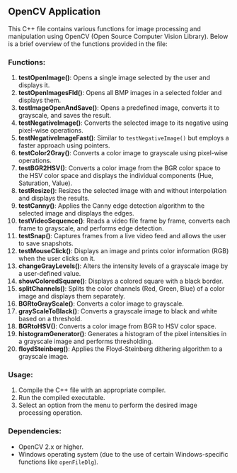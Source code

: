 ## OpenCV Application

This C++ file contains various functions for image processing and manipulation using OpenCV (Open Source Computer Vision Library). Below is a brief overview of the functions provided in the file:

### Functions:

1. **testOpenImage()**: Opens a single image selected by the user and displays it.
2. **testOpenImagesFld()**: Opens all BMP images in a selected folder and displays them.
3. **testImageOpenAndSave()**: Opens a predefined image, converts it to grayscale, and saves the result.
4. **testNegativeImage()**: Converts the selected image to its negative using pixel-wise operations.
5. **testNegativeImageFast()**: Similar to `testNegativeImage()` but employs a faster approach using pointers.
6. **testColor2Gray()**: Converts a color image to grayscale using pixel-wise operations.
7. **testBGR2HSV()**: Converts a color image from the BGR color space to the HSV color space and displays the individual components (Hue, Saturation, Value).
8. **testResize()**: Resizes the selected image with and without interpolation and displays the results.
9. **testCanny()**: Applies the Canny edge detection algorithm to the selected image and displays the edges.
10. **testVideoSequence()**: Reads a video file frame by frame, converts each frame to grayscale, and performs edge detection.
11. **testSnap()**: Captures frames from a live video feed and allows the user to save snapshots.
12. **testMouseClick()**: Displays an image and prints color information (RGB) when the user clicks on it.
13. **changeGrayLevels()**: Alters the intensity levels of a grayscale image by a user-defined value.
14. **showColoredSquare()**: Displays a colored square with a black border.
15. **splitChannels()**: Splits the color channels (Red, Green, Blue) of a color image and displays them separately.
16. **BGRtoGrayScale()**: Converts a color image to grayscale.
17. **grayScaleToBlack()**: Converts a grayscale image to black and white based on a threshold.
18. **BGRtoHSV()**: Converts a color image from BGR to HSV color space.
19. **histogramGenerator()**: Generates a histogram of the pixel intensities in a grayscale image and performs thresholding.
20. **floydSteinberg()**: Applies the Floyd-Steinberg dithering algorithm to a grayscale image.

### Usage:
1. Compile the C++ file with an appropriate compiler.
2. Run the compiled executable.
3. Select an option from the menu to perform the desired image processing operation.

### Dependencies:
- OpenCV 2.x or higher.
- Windows operating system (due to the use of certain Windows-specific functions like `openFileDlg`).

